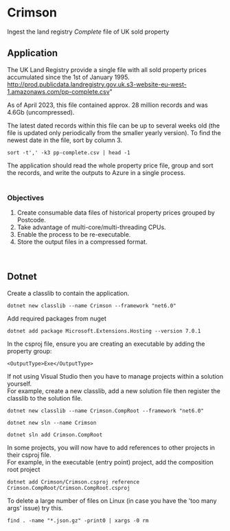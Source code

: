 # Crimson  

Ingest the land registry *Complete* file of UK sold property  

## Application
The UK Land Registry provide a single file with all sold property prices accumulated since the 1st of January 1995.  
http://prod.publicdata.landregistry.gov.uk.s3-website-eu-west-1.amazonaws.com/pp-complete.csv"

As of April 2023, this file contained approx. 28 million records and was 4.6Gb (uncompressed).  

The latest dated records within this file can be up to several weeks old (the file is updated only periodically from the smaller yearly version).  To find the newest date in the file, sort by column 3.
```
sort -t',' -k3 pp-complete.csv | head -1
```
The application should read the whole property price file, group and sort the records, and write the outputs to Azure in a single process.  
<br>

### Objectives
1. Create consumable data files of historical property prices grouped by Postcode.  
2. Take advantage of multi-core/multi-threading CPUs.  
3. Enable the process to be re-executable.   
4. Store the output files in a compressed format.  


<br>

## Dotnet
Create a classlib to contain the application.  
```
dotnet new classlib --name Crimson --framework "net6.0"
```

Add required packages from nuget
```
dotnet add package Microsoft.Extensions.Hosting --version 7.0.1
```

In the csproj file, ensure you are creating an executable by adding the property group:
```
<OutputType>Exe</OutputType>
```
  
If not using Visual Studio then you have to manage projects within a solution yourself.   
For example, create a new classlib, add a new solution file then register the classlib to the solution file.
```
dotnet new classlib --name Crimson.CompRoot --framework "net6.0"

dotnet new sln --name Crimson

dotnet sln add Crimson.CompRoot
```
In some projects, you will now have to add references to other projects in their csproj file.   
For example, in the executable (entry point) project, add the composition root project
```
dotnet add Crimson/Crimson.csproj reference Crimson.CompRoot/Crimson.CompRoot.csproj
```

To delete a large number of files on Linux (in case you have the 'too many args' issue) try this.
```
find . -name "*.json.gz" -print0 | xargs -0 rm
```


